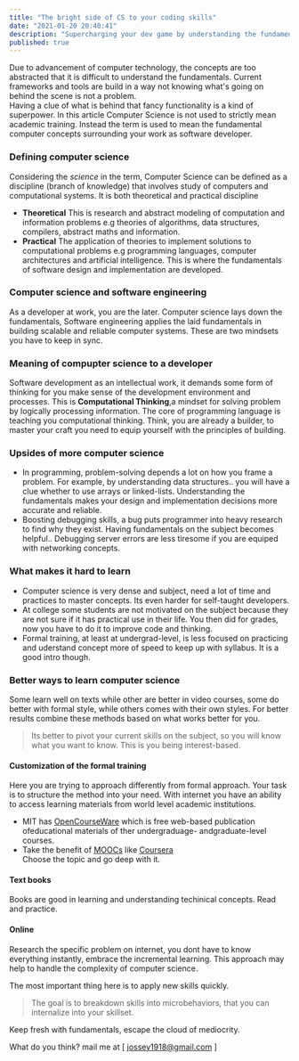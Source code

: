 ```yaml
---
title: "The bright side of CS to your coding skills"  
date: "2021-01-20 20:40:41"
description: "Supercharging your dev game by understanding the fundamentals."  
published: true
---
```

Due to advancement of computer technology, the concepts are too abstracted that it is difficult to understand the fundamentals. Current frameworks and tools are build in a way not knowing what's going on behind the scene is not a problem.  
Having a clue of what is behind that fancy functionality is a kind of superpower.
In this article Computer Science is not used to strictly mean academic training. Instead the term is used to mean the fundamental computer concepts surrounding your work as software developer.

### Defining computer science
Considering the *science* in the term, Computer Science can be defined as a discipline (branch of knowledge) that involves study of computers and computational systems. It is both theoretical and practical discipline   
- **Theoretical**
This is research and abstract modeling of computation and information problems e.g theories of algorithms, data structures, compilers, abstract maths and information.
- **Practical**
The application of theories to implement solutions to computational problems e.g  programming languages, computer architectures and artificial intelligence. This is where the fundamentals of software design and implementation are developed.   

### Computer science and software engineering
As a developer at work, you are the later. Computer science lays down the fundamentals, Software engineering  applies the laid fundamentals in building scalable and reliable computer systems. These are two mindsets you have to keep in sync. 

### Meaning of compupter science to a developer
Software development as an intellectual work, it demands some form of thinking for you make sense of the development environment and processes. This is **Computational Thinking**,a mindset for solving problem by logically processing information.  The core of programming language is teaching you computational thinking. Think, you are already a builder, to master your craft you need to equip yourself with the principles of building. 
    
### Upsides of more computer science
- In programming, problem-solving depends a lot on how you frame a problem. For example, by understanding data structures.. you will have a clue whether to use arrays or linked-lists. Understanding the fundamentals makes your design and implementation decisions more accurate and reliable.
- Boosting debugging skills, a bug puts programmer into heavy research to find why they exist. Having fundamentals on the subject becomes helpful.. Debugging server errors are less tiresome if you are equiped with networking concepts.

### What makes it hard to learn 
- Computer science is very dense and subject, need a lot of time and practices to master concepts. Its even harder for self-taught developers. 
- At college some students are not motivated on the subject because they are not sure if it has practical use in their life. You then did for grades, now you have to do it to improve code and thinking.
- Formal training, at least at undergrad-level, is less focused on practicing and uderstand concept more of speed to keep up with syllabus. It is a good intro though.
    
### Better ways to learn computer science
Some learn well on texts while other are better in video courses, some do better with formal style, while others comes with their own styles. For better results combine these methods based on what works better for you. 
> Its better to pivot your current skills on the subject, so you will know what you want to know. This is you being interest-based. 

#### Customization of the formal training  
Here you are trying to approach differently from formal approach. Your task is to structure the method into your need. With internet you have an ability to access learning materials from world level academic institutions. 
- MIT has [OpenCourseWare](https://ocwmit.edu/index.htm) which is free web-based publication ofeducational materials of ther undergraduage- andgraduate-level courses. 
- Take the benefit of [MOOCs](https://en.wikipedia.org/wiki/Massive_open_online_course) like [Coursera](https://www.coursera.org/)  
Choose the topic and go deep with it. 

#### Text books
Books are good in learning and understanding techinical concepts. Read and practice.

#### Online
Research the specific problem on internet, you dont have to know everything instantly, embrace the incremental learning. This approach may help to handle the complexity of computer science.
  
  
The most important thing here is to apply new skills quickly.   

> The goal is to breakdown skills into microbehaviors, that you can internalize into your skillset.     

Keep fresh with fundamentals, escape the cloud of  mediocrity.   
  
  
What do you think? mail me at [ <a href="mailto:jossey1918@gmail.com">jossey1918@gmail.com</a> ]
